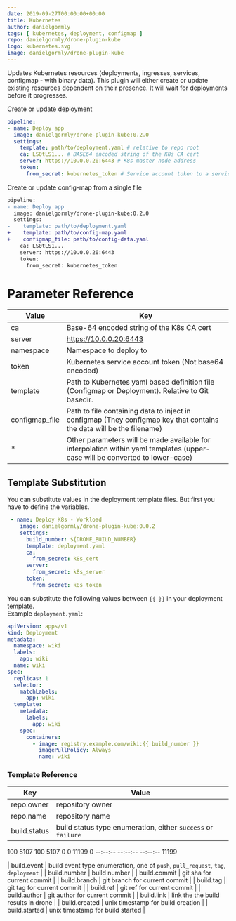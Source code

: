 ```yaml
---
date: 2019-09-27T00:00:00+00:00
title: Kubernetes
author: danielgormly
tags: [ kubernetes, deployment, configmap ]
repo: danielgormly/drone-plugin-kube
logo: kubernetes.svg
image: danielgormly/drone-plugin-kube
---
```


Updates Kubernetes resources (deployments, ingresses, services, configmap - with binary data). This plugin will either create or update existing resources dependent on their presence. It will wait for deployments before it progresses.

Create or update deployment

```yaml
pipeline:
- name: Deploy app
  image: danielgormly/drone-plugin-kube:0.2.0
  settings:
    template: path/to/deployment.yaml # relative to repo root
    ca: LS0tLS1... # BASE64 encoded string of the K8s CA cert
    server: https://10.0.0.20:6443 # K8s master node address
    token:
      from_secret: kubernetes_token # Service account token to a service account that can manage deployments
```

Create or update config-map from a single file

```diff
pipeline:
- name: Deploy app
  image: danielgormly/drone-plugin-kube:0.2.0
  settings:
-    template: path/to/deployment.yaml
+    template: path/to/config-map.yaml
+    configmap_file: path/to/config-data.yaml
    ca: LS0tLS1...
    server: https://10.0.0.20:6443
    token:
      from_secret: kubernetes_token
```

# Parameter Reference

| Value            | Key                                                                                                                          |
|------------------|------------------------------------------------------------------------------------------------------------------------------|
| ca               | Base-64 encoded string of the K8s CA cert                                                                                    |
| server           | https://10.0.0.20:6443                                                                                                       |
| namespace        | Namespace to deploy to                                                                                                       |
| token            | Kubernetes service account token (Not base64 encoded)                                                                        |
| template         | Path to Kubernetes yaml based definition file (Configmap or Deployment). Relative to Git basedir.                            |
| configmap_file   | Path to file containing data to inject in configmap (They configmap key that contains the data will be the filename)         |
| *                | Other parameters will be made available for interpolation within yaml templates (upper-case will be converted to lower-case) |

## Template Substitution

You can substitute values in the deployment template files. But first you have to define the variables.

```yaml {4-5}
 - name: Deploy K8s - Workload
    image: danielgormly/drone-plugin-kube:0.0.2
    settings:
      build_number: ${DRONE_BUILD_NUMBER}
      template: deployment.yaml
      ca:
        from_secret: k8s_cert
      server:
        from_secret: k8s_server
      token:
        from_secret: k8s_token
```

You can substitute the following values between ```{{ }}``` in your deployment template.  
Example `deployment.yaml`:

```yaml
apiVersion: apps/v1
kind: Deployment
metadata:
  namespace: wiki
  labels:
    app: wiki
  name: wiki
spec:
  replicas: 1
  selector:
    matchLabels:
      app: wiki
  template:
    metadata:
      labels:
        app: wiki
    spec:
      containers:
        - image: registry.example.com/wiki:{{ build_number }}
          imagePullPolicy: Always
          name: wiki
```

### Template Reference

| Key           | Value                                                                            |
|---------------|----------------------------------------------------------------------------------|
| repo.owner    | repository owner                                                                 |
| repo.name     | repository name                                                                  |
| build.status  | build status type enumeration, either `success` or `failure`                     |100  5107  100  5107    0     0  11199      0 --:--:-- --:--:-- --:--:-- 11199

| build.event   | build event type enumeration, one of `push`, `pull_request`, `tag`, `deployment` |
| build.number  | build number                                                                     |
| build.commit  | git sha for current commit                                                       |
| build.branch  | git branch for current commit                                                    |
| build.tag     | git tag for current commit                                                       |
| build.ref     | git ref for current commit                                                       |
| build.author  | git author for current commit                                                    |
| build.link    | link the the build results in drone                                              |
| build.created | unix timestamp for build creation                                                |
| build.started | unix timestamp for build started                                                 |
